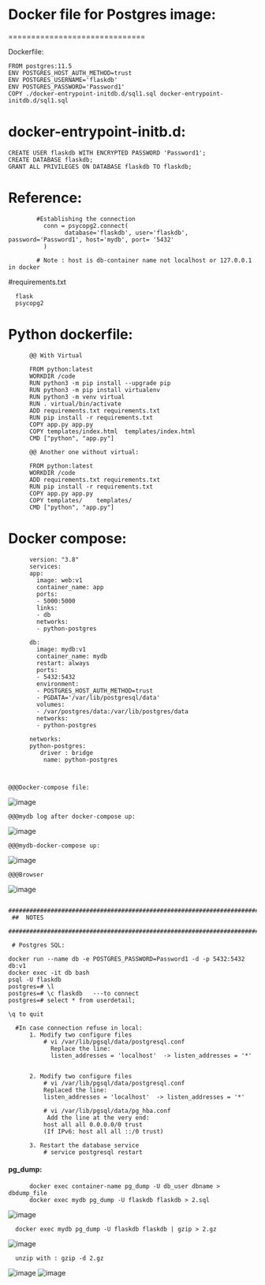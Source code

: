 


# Docker file for Postgres image:
  ==============================

Dockerfile:

    FROM postgres:11.5
    ENV POSTGRES_HOST_AUTH_METHOD=trust
    ENV POSTGRES_USERNAME='flaskdb'
    ENV POSTGRES_PASSWORD='Password1'
    COPY ./docker-entrypoint-initdb.d/sql1.sql docker-entrypoint-initdb.d/sql1.sql


docker-entrypoint-initb.d:
=========================


    CREATE USER flaskdb WITH ENCRYPTED PASSWORD 'Password1';
    CREATE DATABASE flaskdb;
    GRANT ALL PRIVILEGES ON DATABASE flaskdb TO flaskdb;






# Reference:

            #Establishing the connection
              conn = psycopg2.connect(
                    database='flaskdb', user='flaskdb', password='Password1', host='mydb', port= '5432'
              )

            # Note : host is db-container name not localhost or 127.0.0.1 in docker
         
#requirements.txt

      flask
      psycopg2
      



# Python dockerfile:

          @@ With Virtual
          
          FROM python:latest
          WORKDIR /code
          RUN python3 -m pip install --upgrade pip
          RUN python3 -m pip install virtualenv
          RUN python3 -m venv virtual
          RUN . virtual/bin/activate
          ADD requirements.txt requirements.txt
          RUN pip install -r requirements.txt
          COPY app.py app.py
          COPY templates/index.html  templates/index.html
          CMD ["python", "app.py"]
          
          @@ Another one without virtual:
          
          FROM python:latest
          WORKDIR /code
          ADD requirements.txt requirements.txt
          RUN pip install -r requirements.txt
          COPY app.py app.py
          COPY templates/    templates/
          CMD ["python", "app.py"]

 
# Docker compose:

          version: "3.8"
          services:
          app:
            image: web:v1
            container_name: app
            ports:
            - 5000:5000
            links:
            - db
            networks:
            - python-postgres

          db:
            image: mydb:v1
            container_name: mydb
            restart: always
            ports:
            - 5432:5432
            environment:
            - POSTGRES_HOST_AUTH_METHOD=trust
            - PGDATA='/var/lib/postgresql/data'
            volumes:
            - /var/postgres/data:/var/lib/postgres/data
            networks:
            - python-postgres

          networks:
          python-postgres:
             driver : bridge
              name: python-postgres
 
 
       
    @@@Docker-compose file:
![image](https://user-images.githubusercontent.com/54719289/106786604-bdb61b80-6674-11eb-9635-4351d52da726.png)


    @@@mydb log after docker-compose up:
![image](https://user-images.githubusercontent.com/54719289/106785508-78451e80-6673-11eb-9fe3-840d59611b17.png)

    @@@mydb-docker-compose up:
![image](https://user-images.githubusercontent.com/54719289/106785651-a165af00-6673-11eb-87cc-4715526c0152.png)

    @@@Browser
![image](https://user-images.githubusercontent.com/54719289/106787199-6f554c80-6675-11eb-8dcd-bc63b9f382a8.png)

 
     ######################################################################################################
     ##  NOTES
     ######################################################################################################
     
     # Postgres SQL:   

    docker run --name db -e POSTGRES_PASSWORD=Password1 -d -p 5432:5432 db:v1
    docker exec -it db bash
    psql -U flaskdb
    postgres=# \l
    postgres=# \c flaskdb   ---to connect
    postgres=# select * from userdetail;
    
    \q to quit

      #In case connection refuse in local:
          1. Modify two configure files
              # vi /var/lib/pgsql/data/postgresql.conf
                Replace the line:
                listen_addresses = 'localhost'  -> listen_addresses = '*'


          2. Modify two configure files
              # vi /var/lib/pgsql/data/postgresql.conf
              Replaced the line:
              listen_addresses = 'localhost'  -> listen_addresses = '*'
              
              # vi /var/lib/pgsql/data/pg_hba.conf
               Add the line at the very end:
              host all all 0.0.0.0/0 trust
              (If IPv6: host all all ::/0 trust) 
      
          3. Restart the database service
              # service postgresql restart

#### pg_dump:

          docker exec container-name pg_dump -U db_user dbname > dbdump_file
          docker exec mydb pg_dump -U flaskdb flaskdb > 2.sql
          
![image](https://user-images.githubusercontent.com/54719289/107149160-21925a00-697d-11eb-83d9-0e1ab59c7eea.png)


      docker exec mydb pg_dump -U flaskdb flaskdb | gzip > 2.gz

![image](https://user-images.githubusercontent.com/54719289/107150195-af247880-6982-11eb-8491-15d4f3a9e15a.png)

      unzip with : gzip -d 2.gz

![image](https://user-images.githubusercontent.com/54719289/107150335-530e2400-6983-11eb-9918-876e13dfbfe0.png)
![image](https://user-images.githubusercontent.com/54719289/107150353-68834e00-6983-11eb-91cc-2994359fdc7c.png)


